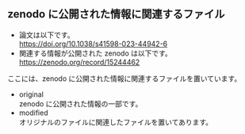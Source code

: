 ## zenodo に公開された情報に関連するファイル
- 論文は以下です。<br>
  https://doi.org/10.1038/s41598-023-44942-6
- 関連する情報が公開された zenodo は以下です。<br>
  https://zenodo.org/record/15244462

ここには、zenodo に公開された情報に関連するファイルを置いています。

- original<br>
  zenodo に公開された情報の一部です。
- modified<br>
  オリジナルのファイルに関連したファイルを置いてあります。
